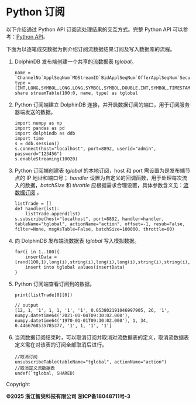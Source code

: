 # Python 订阅

以下介绍通过 Python API 订阅流处理结果的交互方式。完整 Python API 可以参考：[Python API](https://docs.dolphindb.cn/zh/pydoc/py.html)。

下面为以逐笔成交数据为例介绍订阅流数据结果订阅及写入数据库的流程。

1. DolphinDB 发布端创建一个共享的流数据表 *tglobal*。

   ```
   name = `ChannelNo`ApplSeqNum`MDStreamID`BidApplSeqNum`OfferApplSeqNum`SecurityID`SecurityIDSource`TradePrice`TradeQty`ExecType`TradeTime`LocalTime`SeqNo`DataStatus`TradeMoney`TradeBSFlag`BizIndex`OrderKind`Market
   type = [INT,LONG,SYMBOL,LONG,LONG,SYMBOL,SYMBOL,DOUBLE,INT,SYMBOL,TIMESTAMP,TIME,LONG,INT,DOUBLE,SYMBOL,LONG,SYMBOL,SYMBOL]
   share streamTable(100:0, name, type) as tglobal
   ```
2. Python 订阅端建立 DolphinDB 连接，并开启数据订阅的端口，用于订阅服务器端发送的数据。

   ```
   import numpy as np
   import pandas as pd
   import dolphindb as ddb
   import time
   s = ddb.session()
   s.connect(host="localhost", port=8892, userid="admin", password="123456")
   s.enableStreaming(10020)
   ```
3. Python 订阅端创建表 *tglobal* 的本地订阅，host 和 port 需设置为是发布端节点的 IP 地址和端口号；
   *handler* 设置为自定义的回调函数，用于处理每次流入的数据，*batchSize* 和 *throttle*
   应根据需求合理设置，具体参数含义见：[流数据订阅](../api/python/BasicOperations/Subscription/Subscription.html) 。

   ```
   listTrade = []
   def handler(lst):
       listTrade.append(lst)
   s.subscribe(host="localhost", port=8892, handler=handler, tableName="tglobal", actionName="action", offset=-1, resub=False, filter=None, msgAsTable=False, batchSize=100000, throttle=60)
   ```
4. 向 DolphinDB 发布端流数据表 *tglobal* 写入模拟数据。

   ```
   for(i in 1..100){
       insertData = [rand(100,1),long(i),string(i),long(i),long(i),string(i),string(i),rand(1.0,1),rand(100,1),string(i),timestamp('2021.01.04T09:30:02.000'),time('09:30:02.000'),long(i),rand(100,1),rand(1.0,1),string(i),long(i),string(i),string(i)]
       insert into tglobal values(insertData)
   }
   ```
5. Python 订阅端查看订阅到的数据。

   ```
   print(listTrade[0][0])

   // output
   [12, 1, '1', 1, 1, '1', '1', 0.053802191046997905, 26, '1', numpy.datetime64('2021-01-04T09:30:02.000'), numpy.datetime64('1970-01-01T09:30:02.000'), 1, 34, 0.4466768535785377, '1', 1, '1', '1']
   ```
6. 当流数据订阅结束时，可以取消订阅并取消对流数据表的定义，取消流数据表定义需在对该表的订阅全部取消后进行。

   ```
   //取消订阅
   unsubscribeTable(tableName="tglobal", actionName="action")
   //取消定义流数据表
   undef(`tglobal, SHARED)
   ```

Copyright

**©2025 浙江智臾科技有限公司 浙ICP备18048711号-3**
